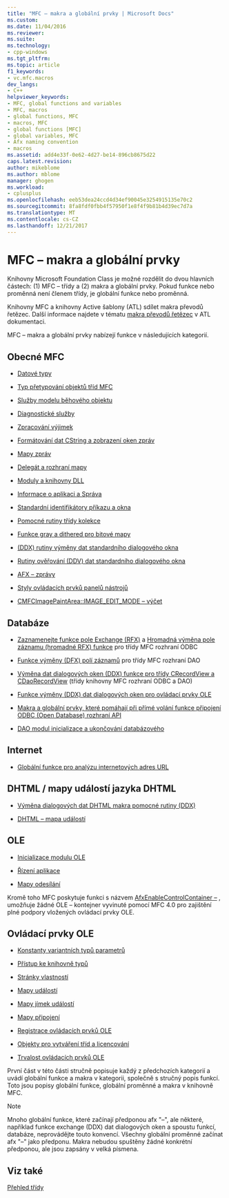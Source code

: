 ```yaml
---
title: "MFC – makra a globální prvky | Microsoft Docs"
ms.custom: 
ms.date: 11/04/2016
ms.reviewer: 
ms.suite: 
ms.technology:
- cpp-windows
ms.tgt_pltfrm: 
ms.topic: article
f1_keywords:
- vc.mfc.macros
dev_langs:
- C++
helpviewer_keywords:
- MFC, global functions and variables
- MFC, macros
- global functions, MFC
- macros, MFC
- global functions [MFC]
- global variables, MFC
- Afx naming convention
- macros
ms.assetid: add4e33f-0e62-4d27-be14-896cb8675d22
caps.latest.revision: 
author: mikeblome
ms.author: mblome
manager: ghogen
ms.workload:
- cplusplus
ms.openlocfilehash: eeb53dea24ccd4d34ef90045e3254915135e70c2
ms.sourcegitcommit: 8fa8fdf0fbb4f57950f1e8f4f9b81b4d39ec7d7a
ms.translationtype: MT
ms.contentlocale: cs-CZ
ms.lasthandoff: 12/21/2017
---
```

# <a name="mfc-macros-and-globals"></a>MFC – makra a globální prvky
Knihovny Microsoft Foundation Class je možné rozdělit do dvou hlavních částech: (1) MFC – třídy a (2) makra a globální prvky. Pokud funkce nebo proměnná není členem třídy, je globální funkce nebo proměnná.  
  
 Knihovny MFC a knihovny Active šablony (ATL) sdílet makra převodů řetězec. Další informace najdete v tématu [makra převodů řetězec](../../atl/reference/string-conversion-macros.md) v ATL dokumentaci.  
  
 MFC – makra a globální prvky nabízejí funkce v následujících kategorií.  
  
## <a name="general-mfc"></a>Obecné MFC  
  
-   [Datové typy](data-types-mfc.md)  
  
-   [Typ přetypování objektů tříd MFC](type-casting-of-mfc-class-objects.md)  
  
-   [Služby modelu běhového objektu](run-time-object-model-services.md)  
  
-   [Diagnostické služby](diagnostic-services.md)  
  
-   [Zpracování výjimek](exception-processing.md)  
  
-   [Formátování dat CString a zobrazení oken zpráv](cstring-formatting-and-message-box-display.md)  
  
-   [Mapy zpráv](message-map-macros-mfc.md)  

-   [Delegát a rozhraní mapy](delegate-and-interface-maps.md)

-   [Moduly a knihovny DLL](extension-dll-macros.md)
  
-   [Informace o aplikaci a Správa](application-information-and-management.md)  
  
-   [Standardní identifikátory příkazu a okna](standard-command-and-window-ids.md)  
  
-   [Pomocné rutiny třídy kolekce](collection-class-helpers.md)  
  
-   [Funkce gray a dithered pro bitové mapy](gray-and-dithered-bitmap-functions.md)  
  
-   [(DDX) rutiny výměny dat standardního dialogového okna](standard-dialog-data-exchange-routines.md)  
  
-   [Rutiny ověřování (DDV) dat standardního dialogového okna](standard-dialog-data-validation-routines.md)  
  
-   [AFX – zprávy](afx-messages.md)  
  
-   [Styly ovládacích prvků panelů nástrojů](toolbar-control-styles.md)  
  
-   [CMFCImagePaintArea::IMAGE_EDIT_MODE – výčet](cmfcimagepaintarea-image-edit-mode-enumeration.md)  

  
## <a name="database"></a>Databáze  
  
-   [Zaznamenejte funkce pole Exchange (RFX)](record-field-exchange-functions.md) a [Hromadná výměna pole záznamu (hromadné RFX) funkce](record-field-exchange-functions.md) pro třídy MFC rozhraní ODBC  
  
-   [Funkce výměny (DFX) polí záznamů](record-field-exchange-functions.md) pro třídy MFC rozhraní DAO  
  
-   [Výměna dat dialogových oken (DDX) funkce pro třídy CRecordView a CDaoRecordView](dialog-data-exchange-functions-for-crecordview-and-cdaorecordview.md) (třídy knihovny MFC rozhraní ODBC a DAO)  
  
-   [Funkce výměny (DDX) dat dialogových oken pro ovládací prvky OLE](dialog-data-exchange-functions-for-ole-controls.md)  
  
-   [Makra a globální prvky, které pomáhají při přímé volání funkce připojení ODBC (Open Database) rozhraní API](database-macros-and-globals.md)  
  
-   [DAO modul inicializace a ukončování databázového](dao-database-engine-initialization-and-termination.md)  
  
## <a name="internet"></a>Internet  
  
-   [Globální funkce pro analýzu internetových adres URL](internet-url-parsing-globals.md)  
  
## <a name="dhtml--dhtml-event-maps"></a>DHTML / mapy událostí jazyka DHTML  
  
-   [Výměna dialogových dat DHTML makra pomocné rutiny (DDX)](ddx-dhtml-helper-macros.md)  
  
-   [DHTML – mapa událostí](dhtml-event-maps.md)  
  
## <a name="ole"></a>OLE  
  
-   [Inicializace modulu OLE](ole-initialization.md)  
  
-   [Řízení aplikace](application-control.md)  
  
-   [Mapy odesílání](dispatch-maps.md)  
  
 Kromě toho MFC poskytuje funkci s názvem [AfxEnableControlContainer –](ole-initialization.md#afxenablecontrolcontainer) , umožňuje žádné OLE – kontejner vyvinuté pomocí MFC 4.0 pro zajištění plné podpory vložených ovládací prvky OLE.  
  
## <a name="ole-controls"></a>Ovládací prvky OLE  
  
-   [Konstanty variantních typů parametrů](variant-parameter-type-constants.md)  
  
-   [Přístup ke knihovně typů](type-library-access.md)  
  
-   [Stránky vlastností](property-pages-mfc.md)  
  
-   [Mapy událostí](event-maps.md)  
  
-   [Mapy jímek událostí](event-sink-maps.md)  
  
-   [Mapy připojení](connection-maps.md)  
  
-   [Registrace ovládacích prvků OLE](registering-ole-controls.md)  
  
-   [Objekty pro vytváření tříd a licencování](class-factories-and-licensing.md)  
  
-   [Trvalost ovládacích prvků OLE](persistence-of-ole-controls.md)  
  
 První část v této části stručně popisuje každý z předchozích kategorií a uvádí globální funkce a makra v kategorii, společně s stručný popis funkcí. Toto jsou popisy globální funkce, globální proměnné a makra v knihovně MFC.  
  
> [!NOTE]
>  Mnoho globální funkce, které začínají předponou afx "–", ale některé, například funkce exchange (DDX) dat dialogových oken a spoustu funkcí, databáze, neprovádějte touto konvencí. Všechny globální proměnné začínat afx "–" jako předponu. Makra nebudou spuštěny žádné konkrétní předponou, ale jsou zapsány v velká písmena.  
  
## <a name="see-also"></a>Viz také  
 [Přehled třídy](../../mfc/class-library-overview.md)



